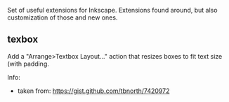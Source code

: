 
Set of useful extensions for Inkscape. Extensions found around, but also customization of those and new ones. 

## texbox

Add a "Arrange>Textbox Layout…" action that resizes boxes to fit text size (with padding.

Info:

* taken from: https://gist.github.com/tbnorth/7420972
